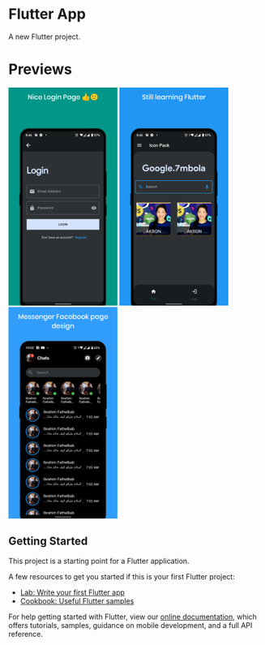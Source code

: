 # Flutter App

A new Flutter project.

# Previews
<img src="https://raw.githubusercontent.com/AKB0N/Flutter-App/master/1.png" width="215"/> <img src="https://raw.githubusercontent.com/AKB0N/Flutter-App/master/2.png" width="215"/> <img src="https://raw.githubusercontent.com/AKB0N/Flutter-App/master/3.png" width="215"/>

## Getting Started

This project is a starting point for a Flutter application.

A few resources to get you started if this is your first Flutter project:

- [Lab: Write your first Flutter app](https://flutter.dev/docs/get-started/codelab)
- [Cookbook: Useful Flutter samples](https://flutter.dev/docs/cookbook)

For help getting started with Flutter, view our
[online documentation](https://flutter.dev/docs), which offers tutorials,
samples, guidance on mobile development, and a full API reference.
